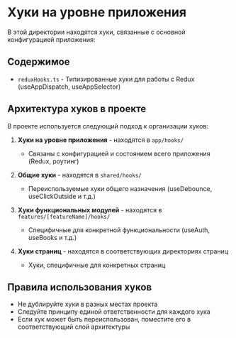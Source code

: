 # Хуки на уровне приложения

В этой директории находятся хуки, связанные с основной конфигурацией приложения:

## Содержимое

- `reduxHooks.ts` - Типизированные хуки для работы с Redux (useAppDispatch, useAppSelector)

## Архитектура хуков в проекте

В проекте используется следующий подход к организации хуков:

1. **Хуки на уровне приложения** - находятся в `app/hooks/`
   - Связаны с конфигурацией и состоянием всего приложения (Redux, роутинг)
   
2. **Общие хуки** - находятся в `shared/hooks/`
   - Переиспользуемые хуки общего назначения (useDebounce, useClickOutside и т.д.)
   
3. **Хуки функциональных модулей** - находятся в `features/[featureName]/hooks/`
   - Специфичные для конкретной функциональности (useAuth, useBooks и т.д.)
   
4. **Хуки страниц** - находятся в соответствующих директориях страниц
   - Хуки, специфичные для конкретных страниц

## Правила использования хуков

- Не дублируйте хуки в разных местах проекта
- Следуйте принципу единой ответственности для каждого хука
- Если хук может быть переиспользован, поместите его в соответствующий слой архитектуры 